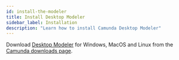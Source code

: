 ```yaml
---
id: install-the-modeler
title: Install Desktop Modeler
sidebar_label: Installation
description: "Learn how to install Camunda Desktop Modeler"
---
```


Download [Desktop Modeler](./index.md) for Windows, MacOS and Linux from the [Camunda downloads page](https://camunda.com/download/modeler/).
